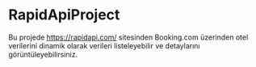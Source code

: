 # RapidApiProject
Bu projede https://rapidapi.com/ sitesinden Booking.com üzerinden otel verilerini dinamik olarak verileri listeleyebilir ve detaylarını görüntüleyebilirsiniz.
